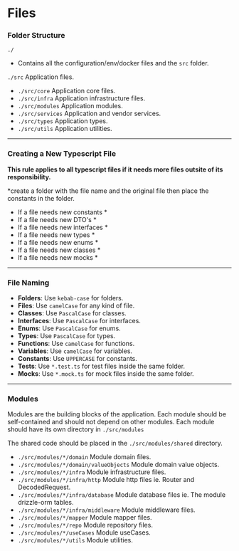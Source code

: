 # Files

### Folder Structure

`./`

- Contains all the configuration/env/docker files and the `src` folder.

`./src` Application files.

- `./src/core` Application core files.
- `./src/infra` Application infrastructure files.
- `./src/modules` Application modules.
- `./src/services` Application and vendor services.
- `./src/types` Application types.
- `./src/utils` Application utilities.

---

### Creating a New Typescript File

**This rule applies to all typescript files if it needs more files outsite of its responsibility.**

\*create a folder with the file name and the original file then place the constants in the folder.

- If a file needs new constants \*
- If a file needs new DTO's \*
- If a file needs new interfaces \*
- If a file needs new types \*
- If a file needs new enums \*
- If a file needs new classes \*
- If a file needs new mocks \*

---

### File Naming

- **Folders**: Use `kebab-case` for folders.
- **Files**: Use `camelCase` for any kind of file.
- **Classes**: Use `PascalCase` for classes.
- **Interfaces**: Use `PascalCase` for interfaces.
- **Enums**: Use `PascalCase` for enums.
- **Types**: Use `PascalCase` for types.
- **Functions**: Use `camelCase` for functions.
- **Variables**: Use `camelCase` for variables.
- **Constants**: Use `UPPERCASE` for constants.
- **Tests**: Use `*.test.ts` for test files inside the same folder.
- **Mocks**: Use `*.mock.ts` for mock files inside the same folder.

---

### Modules

Modules are the building blocks of the application. Each module should be self-contained and should not depend on other
modules. Each module should have its own directory in `./src/modules`

The shared code should be placed in the `./src/modules/shared` directory.

- `./src/modules/*/domain` Module domain files.
- `./src/modules/*/domain/valueObjects` Module domain value objects.
- `./src/modules/*/infra` Module infrastructure files.
- `./src/modules/*/infra/http` Module http files ie. Router and DecodedRequest.
- `./src/modules/*/infra/database` Module database files ie. The module drizzle-orm tables.
- `./src/modules/*/infra/middleware` Module middleware files.
- `./src/modules/*/mapper` Module mapper files.
- `./src/modules/*/repo` Module repository files.
- `./src/modules/*/useCases` Module useCases.
- `./src/modules/*/utils` Module utilities.

